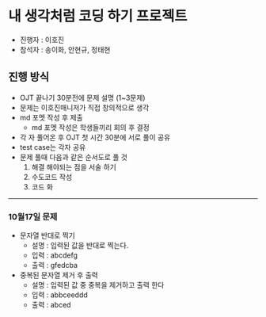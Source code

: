 # 내 생각처럼 코딩 하기 프로젝트

- 진행자 : 이호진
- 참석자 : 송이화, 안현규, 정태현



## 진행 방식

* OJT 끝나기 30분전에 문제 설명 (1~3문제)
* 문제는 이호진매니저가 직접 창의적으로 생각
* md 포멧 작성 후 제출
  * md 포멧 작성은 학생들끼리 회의 후 결정
* 각 자 풀어온 후 OJT 첫 시간 30분에 서로 풀이 공유
* test case는 각자 공유
* 문제 풀때 다음과 같은 순서도로 풀 것
  1. 해결 해야되는 점을 서술 하기
  2. 수도코드 작성
  3. 코드 화

---

### 10월17일 문제

* 문자열 반대로 찍기
  * 설명 : 입력된 값을 반대로 찍는다.
  * 입력 : abcdefg
  * 출력 : gfedcba
* 중복된 문자열 제거 후 출력
  * 설명 : 입력된 값 중 중복을 제거하고 출력 한다
  * 입력 : abbceeddd
  * 출력 : abced
